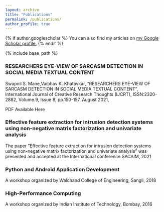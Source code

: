 ```yaml
---
layout: archive
title: "Publications"
permalink: /publications/
author_profile: true
---
```


{% if author.googlescholar %}
  You can also find my articles on <u><a href="{{author.googlescholar}}">my Google Scholar profile</a>.</u>
{% endif %}

{% include base_path %}

<div>
  <div>
    <h3>
      <strong
        >RESEARCHERS EYE-VIEW OF SARCASM DETECTION IN SOCIAL MEDIA TEXTUAL
        CONTENT</strong
      >
    </h3>
    <p>
      Swapnil S. Mane,Vaibhav K. Khatavkar, ”RESEARCHERS EYE-VIEW OF SARCASM
      DETECTION IN SOCIAL MEDIA TEXTUAL CONTENT”, International Journal of
      Creative Research Thoughts (IJCRT), ISSN:2320-2882, Volume.9, Issue 8,
      pp.150-157, August 2021,
    </p>
    <p>
      PDF Available
      <a
        href="https://www.ijcrt.org/papers/IJCRTE020026.pdf"
        style="text-decoration: none"
        >Here</a
      >
    </p>
  </div>

  <div>
    <h3>
      <strong
        >Effective feature extraction for intrusion detection systems using
        non-negative matrix factorization and univariate analysis</strong
      >
    </h3>
    <p>
      The paper ”Effective feature extraction for intrusion detection systems
      using non-negative matrix factorization and univariate analysis” was
      presented and accepted at the International conference SACAIM, 2021
    </p>
  </div>

  <div>
    <h3>
      <strong> Python and Android Application Development</strong>
    </h3>
    <p>A workshop organized by Walchand College of Engineering, Sangli, 2018</p>
  </div>

  <div>
    <h3>
      <strong>High-Performance Computing</strong>
    </h3>
    <p>A workshop organized by Indian Institute of Technology, Bombay, 2016</p>
  </div>
</div>
